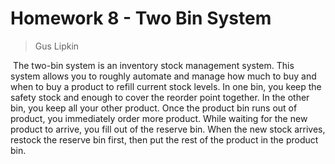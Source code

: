 # Homework 8 - Two Bin System

> Gus Lipkin

​	The two-bin system is an inventory stock management system. This system allows you to roughly automate and manage how much to buy and when to buy a product to refill current stock levels. In one bin, you keep the safety stock and enough to cover the reorder point together. In the other bin, you keep all your other product. Once the product bin runs out of product, you immediately order more product. While waiting for the new product to arrive, you fill out of the reserve bin. When the new stock arrives, restock the reserve bin first, then put the rest of the product in the product bin.